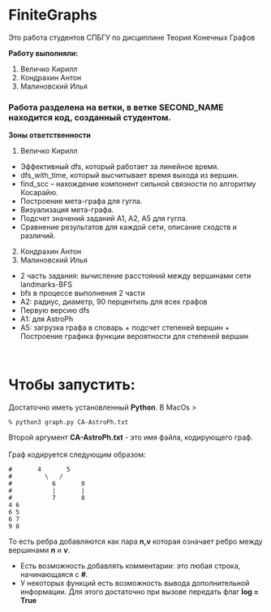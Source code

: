 # FiniteGraphs

Это работа студентов СПБГУ по дисциплине Теория Конечных Графов

**Работу выполняли:** <br />
1. Величко Кирилл <br />
2. Кондрахин Антон <br />
3. Малиновский Илья <br />

### Работа разделена на ветки, в ветке **SECOND_NAME** находится код, созданный студентом.

**Зоны ответственности**
1. Величко Кирилл
* Эффективный dfs, который работает за линейное время. 
* dfs_with_time, который высчитывает время выхода из вершин. 
* find_scc – нахождение компонент сильной связности по алгоритму Косарайю. 
* Построение мета-графа для гугла. 
* Визуализация мета-графа. 
* Подсчет значений заданий А1, А2, А5 для гугла. 
* Сравнение результатов для каждой сети, описание сходств и различий. <br />
2. Кондрахин Антон <br />
3. Малиновский Илья 
* 2 часть задания: вычисление расстояний между вершинами сети landmarks-BFS
* bfs в процессе выполнения 2 части
* A2: радиус, диаметр, 90 перцентиль для всех графов
* Первую версию dfs
* A1: для AstroPh
* A5: загрузка графа в словарь + подсчет степеней вершин + Построение графика функции вероятности для степеней вершин
<br />

# Чтобы запустить: #
Достаточно иметь установленный **Python**.
В MacOs >
```
% python3 graph.py CA-AstroPh.txt
```
Второй аргумент **CA-AstroPh.txt** - это имя файла, кодирующего граф. <br />
<br />
Граф кодируется следующим образом: <br />
```
#       4       5
#         \   /
#           6       9
#           |       |
#           7       8
4 6
6 5
6 7
9 8
```
То есть ребра добавляются как пара **n,v** которая означает ребро между вершинами **n** и **v**. <br />
* Есть возможность добавлять комментарии: это любая строка, начинающаяся с **#**.
* У некоторых функций есть возможность вывода дополнительной информации. Для этого достаточно при вызове передать флаг **log = True**
